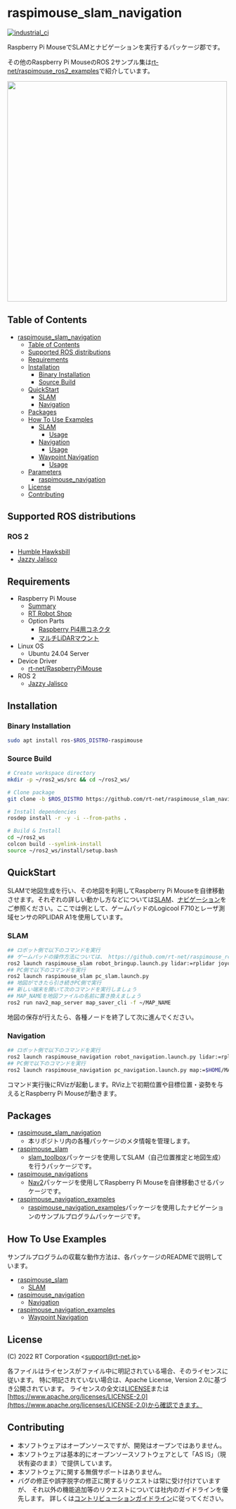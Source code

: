 # raspimouse_slam_navigation

<!-- 本リポジトリのワークフローステータスバッジを添付します（詳細：https://wiki.moon-rabbit.rt-net.jp/670f811056b3aca9041b9aa3）-->
[![industrial_ci](https://github.com/rt-net/raspimouse_slam_navigation_ros2/actions/workflows/industrial_ci.yaml/badge.svg?branch=main)](https://github.com/rt-net/raspimouse_slam_navigation_ros2/actions/workflows/industrial_ci.yaml)

Raspberry Pi MouseでSLAMとナビゲーションを実行するパッケージ郡です。

その他のRaspberry Pi MouseのROS 2サンプル集は[rt-net/raspimouse_ros2_examples](https://github.com/rt-net/raspimouse_ros2_examples)で紹介しています。

<img src=https://rt-net.github.io/images/raspberry-pi-mouse/navigation_ros2_setting_goalpose.gif width=500 />

## Table of Contents

- [raspimouse\_slam\_navigation](#raspimouse_slam_navigation)
  - [Table of Contents](#table-of-contents)
  - [Supported ROS distributions](#supported-ros-distributions)
  - [Requirements](#requirements)
  - [Installation](#installation)
    - [Binary Installation](#binary-installation)
    - [Source Build](#source-build)
  - [QuickStart](#quickstart)
    - [SLAM](#slam)
    - [Navigation](#navigation)
  - [Packages](#packages)
  - [How To Use Examples](#how-to-use-examples)
    - [SLAM](#slam-1)
      - [Usage](#usage)
    - [Navigation](#navigation-1)
      - [Usage](#usage-1)
    - [Waypoint Navigation](#waypoint-navigation)
      - [Usage](#usage-2)
  - [Parameters](#parameters)
    - [raspimouse\_navigation](#raspimouse_navigation)
  - [License](#license)
  - [Contributing](#contributing)

## Supported ROS distributions

### ROS 2

- [Humble Hawksbill](https://github.com/rt-net/raspimouse2/tree/humble)
- [Jazzy Jalisco](https://github.com/rt-net/raspimouse2/tree/jazzy)

## Requirements

- Raspberry Pi Mouse
  - [Summary](https://rt-net.jp/products/raspberrypimousev3/)
  - [RT Robot Shop](https://www.rt-shop.jp/index.php?main_page=product_info&products_id=4141)
  - Option Parts
    - [Raspberry Pi4用コネクタ](https://www.rt-shop.jp/index.php?main_page=product_info&products_id=3776)
    - [マルチLiDARマウント](https://www.rt-shop.jp/index.php?main_page=product_info&cPath=1299_1395&products_id=3867)
- Linux OS
  - Ubuntu 24.04 Server
- Device Driver
  - [rt-net/RaspberryPiMouse](https://github.com/rt-net/RaspberryPiMouse)
- ROS 2
  - [Jazzy Jalisco](https://docs.ros.org/en/jazzy/Installation/Ubuntu-Install-Debs.html)

## Installation

### Binary Installation

```sh
sudo apt install ros-$ROS_DISTRO-raspimouse
```

### Source Build

```bash
# Create workspace directory
mkdir -p ~/ros2_ws/src && cd ~/ros2_ws/

# Clone package
git clone -b $ROS_DISTRO https://github.com/rt-net/raspimouse_slam_navigation_ros2.git

# Install dependencies
rosdep install -r -y -i --from-paths .

# Build & Install
cd ~/ros2_ws
colcon build --symlink-install
source ~/ros2_ws/install/setup.bash
```

## QuickStart

SLAMで地図生成を行い、その地図を利用してRaspberry Pi Mouseを自律移動させます。それぞれの詳しい動かし方などについては[SLAM](#slam)、[ナビゲーション](#navigation)をご参照ください。ここでは例として、ゲームパッドのLogicool F710とレーザ測域センサのRPLIDAR A1を使用しています。

### SLAM

```sh
## ロボット側で以下のコマンドを実行
## ゲームパッドの操作方法については、 https://github.com/rt-net/raspimouse_ros2_examples#joystick_control をご参照ください
ros2 launch raspimouse_slam robot_bringup.launch.py lidar:=rplidar joyconfig:=f710
## PC側で以下のコマンドを実行
ros2 launch raspimouse_slam pc_slam.launch.py
## 地図ができたら引き続きPC側で実行
## 新しい端末を開いて次のコマンドを実行しましょう
## MAP_NAMEを地図ファイルの名前に置き換えましょう
ros2 run nav2_map_server map_saver_cli -f ~/MAP_NAME
```
地図の保存が行えたら、各種ノードを終了して次に進んでください。

### Navigation

```sh
## ロボット側で以下のコマンドを実行
ros2 launch raspimouse_navigation robot_navigation.launch.py lidar:=rplidar
## PC側で以下のコマンドを実行
ros2 launch raspimouse_navigation pc_navigation.launch.py map:=$HOME/MAP_NAME.yaml
```
コマンド実行後にRVizが起動します。RViz上で初期位置や目標位置・姿勢を与えるとRaspberry Pi Mouseが動きます。

## Packages

- [raspimouse_slam_navigation](./raspimouse_slam_navigation)
  - 本リポジトリ内の各種パッケージのメタ情報を管理します。
- [raspimouse_slam](./raspimouse_slam)
  - [slam_toolbox](https://github.com/SteveMacenski/slam_toolbox)パッケージを使用してSLAM（自己位置推定と地図生成）を行うパッケージです。
- [raspimouse_navigations](./raspimouse_navigation)
  - [Nav2](https://github.com/ros-planning/navigation2)パッケージを使用してRaspberry Pi Mouseを自律移動させるパッケージです。
- [raspimouse_navigation_examples](./raspimouse_navigation_examples)
  - [raspimouse_navigation_examples](./raspimouse_navigation_examples)パッケージを使用したナビゲーションのサンプルプログラムパッケージです。

## How To Use Examples

サンプルプログラムの収載な動作方法は、各パッケージのREADMEで説明しています。

- [raspimouse_slam](./raspimouse_slam/README.md)
  - [SLAM](./raspimouse_slam/README.md#slam)
- [raspimouse_navigation](./raspimouse_navigation/README.md)
  - [Navigation](./raspimouse_navigation/README.md#navigation)
- [raspimouse_navigation_examples](./raspimouse_navigation_examples/README.md)
  - [Waypoint Navigation](./raspimouse_navigation_examples/README.md#waypoint-navigation)
  
## License

(C) 2022 RT Corporation \<support@rt-net.jp\>

各ファイルはライセンスがファイル中に明記されている場合、そのライセンスに従います。 特に明記されていない場合は、Apache License, Version 2.0に基づき公開されています。
ライセンスの全文は[LICENSE](./LICENSE)または[https://www.apache.org/licenses/LICENSE-2.0](https://www.apache.org/licenses/LICENSE-2.0)から確認できます。

## Contributing

- 本ソフトウェアはオープンソースですが、開発はオープンではありません。
- 本ソフトウェアは基本的にオープンソースソフトウェアとして「AS IS」（現状有姿のまま）で提供しています。
- 本ソフトウェアに関する無償サポートはありません。
- バグの修正や誤字脱字の修正に関するリクエストは常に受け付けていますが、
それ以外の機能追加等のリクエストについては社内のガイドラインを優先します。
詳しくは[コントリビューションガイドライン](https://github.com/rt-net/.github/blob/master/CONTRIBUTING.md)に従ってください。
